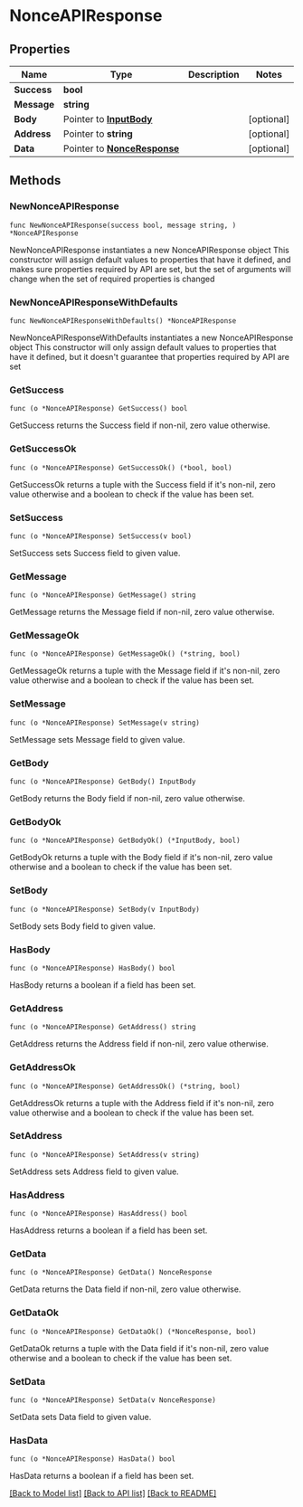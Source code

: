 # NonceAPIResponse

## Properties

| Name        | Type                                             | Description | Notes       |
| ----------- | ------------------------------------------------ | ----------- | ----------- |
| **Success** | **bool**                                         |             |             |
| **Message** | **string**                                       |             |             |
| **Body**    | Pointer to [**InputBody**](inputbody.md)         |             | \[optional] |
| **Address** | Pointer to **string**                            |             | \[optional] |
| **Data**    | Pointer to [**NonceResponse**](nonceresponse.md) |             | \[optional] |

## Methods

### NewNonceAPIResponse

`func NewNonceAPIResponse(success bool, message string, ) *NonceAPIResponse`

NewNonceAPIResponse instantiates a new NonceAPIResponse object This constructor will assign default values to properties that have it defined, and makes sure properties required by API are set, but the set of arguments will change when the set of required properties is changed

### NewNonceAPIResponseWithDefaults

`func NewNonceAPIResponseWithDefaults() *NonceAPIResponse`

NewNonceAPIResponseWithDefaults instantiates a new NonceAPIResponse object This constructor will only assign default values to properties that have it defined, but it doesn't guarantee that properties required by API are set

### GetSuccess

`func (o *NonceAPIResponse) GetSuccess() bool`

GetSuccess returns the Success field if non-nil, zero value otherwise.

### GetSuccessOk

`func (o *NonceAPIResponse) GetSuccessOk() (*bool, bool)`

GetSuccessOk returns a tuple with the Success field if it's non-nil, zero value otherwise and a boolean to check if the value has been set.

### SetSuccess

`func (o *NonceAPIResponse) SetSuccess(v bool)`

SetSuccess sets Success field to given value.

### GetMessage

`func (o *NonceAPIResponse) GetMessage() string`

GetMessage returns the Message field if non-nil, zero value otherwise.

### GetMessageOk

`func (o *NonceAPIResponse) GetMessageOk() (*string, bool)`

GetMessageOk returns a tuple with the Message field if it's non-nil, zero value otherwise and a boolean to check if the value has been set.

### SetMessage

`func (o *NonceAPIResponse) SetMessage(v string)`

SetMessage sets Message field to given value.

### GetBody

`func (o *NonceAPIResponse) GetBody() InputBody`

GetBody returns the Body field if non-nil, zero value otherwise.

### GetBodyOk

`func (o *NonceAPIResponse) GetBodyOk() (*InputBody, bool)`

GetBodyOk returns a tuple with the Body field if it's non-nil, zero value otherwise and a boolean to check if the value has been set.

### SetBody

`func (o *NonceAPIResponse) SetBody(v InputBody)`

SetBody sets Body field to given value.

### HasBody

`func (o *NonceAPIResponse) HasBody() bool`

HasBody returns a boolean if a field has been set.

### GetAddress

`func (o *NonceAPIResponse) GetAddress() string`

GetAddress returns the Address field if non-nil, zero value otherwise.

### GetAddressOk

`func (o *NonceAPIResponse) GetAddressOk() (*string, bool)`

GetAddressOk returns a tuple with the Address field if it's non-nil, zero value otherwise and a boolean to check if the value has been set.

### SetAddress

`func (o *NonceAPIResponse) SetAddress(v string)`

SetAddress sets Address field to given value.

### HasAddress

`func (o *NonceAPIResponse) HasAddress() bool`

HasAddress returns a boolean if a field has been set.

### GetData

`func (o *NonceAPIResponse) GetData() NonceResponse`

GetData returns the Data field if non-nil, zero value otherwise.

### GetDataOk

`func (o *NonceAPIResponse) GetDataOk() (*NonceResponse, bool)`

GetDataOk returns a tuple with the Data field if it's non-nil, zero value otherwise and a boolean to check if the value has been set.

### SetData

`func (o *NonceAPIResponse) SetData(v NonceResponse)`

SetData sets Data field to given value.

### HasData

`func (o *NonceAPIResponse) HasData() bool`

HasData returns a boolean if a field has been set.

[\[Back to Model list\]](./#documentation-for-models) [\[Back to API list\]](./#documentation-for-api-endpoints) [\[Back to README\]](./)

